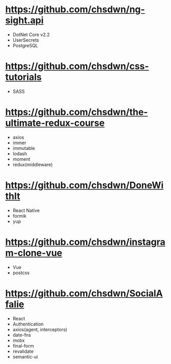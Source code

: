# https://github.com/chsdwn/ng-sight.api
- DotNet Core v2.2
- UserSecrets
- PostgreSQL

# https://github.com/chsdwn/css-tutorials
- SASS

# https://github.com/chsdwn/the-ultimate-redux-course
- axios
- immer
- immutable
- lodash
- moment
- redux(middleware)

# https://github.com/chsdwn/DoneWithIt
- React Native
- formik
- yup

# https://github.com/chsdwn/instagram-clone-vue
- Vue
- postcss

# https://github.com/chsdwn/SocialAfalie
- React
- Authentication
- axios(agent, interceptors)
- date-fns
- mobx
- final-form
- revalidate
- semantic-ui
